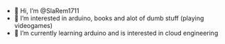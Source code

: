 - 👋 Hi, I’m @SlaRem1711
- 👀 I’m interested in arduino, books and alot of dumb stuff (playing videogames)
- 🌱 I’m currently learning arduino and is interested in cloud engineering


